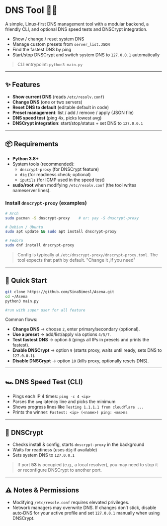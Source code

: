 # DNS Tool 🧰🔐

A simple, Linux‑first DNS management tool with a modular backend, a friendly CLI, and optional DNS speed tests and DNSCrypt integration.

- Show / change / reset system DNS
- Manage custom presets from `server_list.JSON`
- Find the fastest DNS by ping
- Start/stop DNSCrypt and switch system DNS to `127.0.0.1` automatically

> CLI entrypoint: `python3 main.py`

---

## ✨ Features

- **Show current DNS** (reads `/etc/resolv.conf`)
- **Change DNS** (one or two servers)
- **Reset DNS to default** (editable default in code)
- **Preset management**: list / add / remove / apply (JSON file)
- **DNS speed test** (ping 4x, picks lowest avg)
- **DNSCrypt integration**: start/stop/status + set DNS to `127.0.0.1`

---

## 📦 Requirements

- **Python 3.8+**
- System tools (recommended):
  - `dnscrypt-proxy` (for DNSCrypt feature)
  - `dig` (for readiness check; optional)
  - `iputils` (for ICMP used in the speed test)
- **sudo/root** when modifying `/etc/resolv.conf` (the tool writes nameserver lines).

### Install `dnscrypt-proxy` (examples)

```bash
# Arch
sudo pacman -S dnscrypt-proxy    # or: yay -S dnscrypt-proxy

# Debian / Ubuntu
sudo apt update && sudo apt install dnscrypt-proxy

# Fedora
sudo dnf install dnscrypt-proxy
```

> Config is typically at `/etc/dnscrypt-proxy/dnscrypt-proxy.toml`. The tool expects that path by default.
"Change it ,if you need"

---

## 🚀 Quick Start

```bash
git clone https://github.com/SinaBimesl/Asena.git
cd ~/Asena
python3 main.py

#run with super user for all feature
```

Common flows:

- **Change DNS** → choose `2`, enter primary/secondary (optional).
- **Use a preset** → add/list/apply via options `4/5/7`.
- **Test fastest DNS** → option `8` (pings all IPs in presets and prints the fastest).
- **Enable DNSCrypt** → option `9` (starts proxy, waits until ready, sets DNS to `127.0.0.1`).
- **Disable DNSCrypt** → option `10` (kills proxy, optionally resets DNS).

---

## 🏎️ DNS Speed Test (CLI)

- Pings each IP 4 times: `ping -c 4 <ip>`
- Parses the `avg` latency line and picks the minimum  
- Shows progress lines like `Testing 1.1.1.1 from cloudflare ...`  
- Prints the winner: `Fastest: <ip> (<name>) ping: <ms>ms`

---

## 🔐 DNSCrypt

- Checks install & config, starts `dnscrypt-proxy` in the background
- Waits for readiness (uses `dig` if available)
- Sets system DNS to `127.0.0.1`  
  
> If port **53** is occupied (e.g., a local resolver), you may need to stop it or reconfigure DNSCrypt to another port.

---

## ⚠️ Notes & Permissions

- Modifying `/etc/resolv.conf` requires elevated privileges.
- Network managers may overwrite DNS. If changes don’t stick, disable auto‑DNS for your active profile and set `127.0.0.1` manually when using DNSCrypt.
